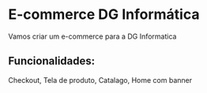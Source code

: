 # E-commerce DG Informática

Vamos criar um e-commerce para a DG Informatica

## Funcionalidades:

Checkout, Tela de produto, Catalago, Home com banner
